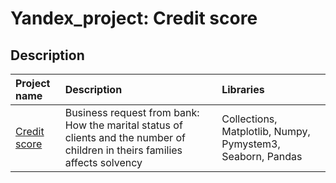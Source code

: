 <H1>Yandex_project: Credit score</H1>

<H2>Description</H2>

| Project name         | Description               | Libraries           |
| :------------------------| :--------------------- |:----------------------------------|
| [Credit score](credit_score) | Business request from bank: How the marital status of clients and the number of children in theirs families affects solvency | Collections, Matplotlib, Numpy, Pymystem3, Seaborn, Pandas|
